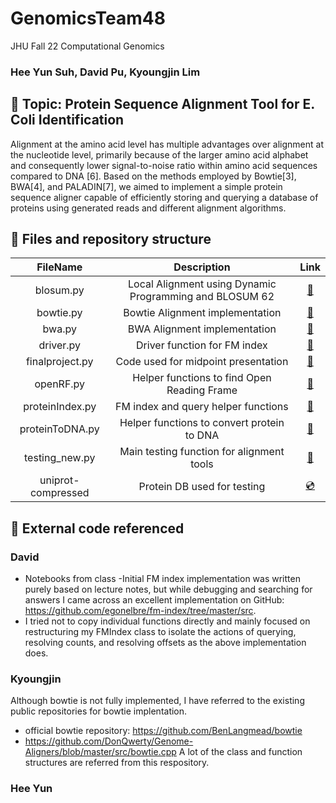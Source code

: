# GenomicsTeam48
JHU Fall 22 Computational Genomics 
### Hee Yun Suh, David Pu, Kyoungjin Lim 
## 🧬 Topic: Protein Sequence Alignment Tool for E. Coli Identification

Alignment at the amino acid level has multiple advantages over alignment at the nucleotide level, primarily because of the larger amino acid alphabet and consequently lower signal-to-noise ratio within amino acid sequences compared to DNA [6]. Based on the methods employed by Bowtie[3], BWA[4], and PALADIN[7], we aimed to implement a simple protein sequence aligner capable of efficiently storing and querying a database of proteins using generated reads and different alignment algorithms.

## 📂 Files and repository structure

|   FileName     |    Description   |  Link   |
| :-------------: |:-------------:| :-----:|
| blosum.py | Local Alignment using Dynamic Programming and BLOSUM 62 |  [🔗](https://github.com/jinny0909/GenomicsTeam48/blob/main/blosum.py) |
| bowtie.py | Bowtie Alignment implementation | [🔗](https://github.com/jinny0909/GenomicsTeam48/blob/main/bowtie.py) |  |
| bwa.py | BWA Alignment implementation | [🔗](https://github.com/jinny0909/GenomicsTeam48/blob/main/bwa.py)  |
| driver.py | Driver function for FM index | [🔗](https://github.com/jinny0909/GenomicsTeam48/blob/main/driver.py) |
| finalproject.py | Code used for midpoint presentation |  [🔗](https://github.com/jinny0909/GenomicsTeam48/blob/main/finalproject.py) |
| openRF.py | Helper functions to find Open Reading Frame | [🔗](https://github.com/jinny0909/GenomicsTeam48/blob/main/openRF.py) |
| proteinIndex.py | FM index and query helper functions |  [🔗](https://github.com/jinny0909/GenomicsTeam48/blob/main/proteinIndex.py)|
| proteinToDNA.py | Helper functions to convert protein to DNA  |  [🔗](https://github.com/jinny0909/GenomicsTeam48/blob/main/proteinToDNA.py)|
| testing_new.py | Main testing function for alignment tools  |  [🔗](https://github.com/jinny0909/GenomicsTeam48/blob/main/testing_new.py)|
| uniprot-compressed | Protein DB used for testing |  [💿](https://github.com/jinny0909/GenomicsTeam48/blob/main/uniprot-compressed_true_download_true_format_fasta_query_accession_3-2022.12.08-22.52.25.99.fasta.gz)|





## 🔖 External code referenced 

### David
- Notebooks from class
-Initial FM index implementation was written purely based on lecture notes, but while debugging and searching for answers I came across an excellent implementation on GitHub: https://github.com/egonelbre/fm-index/tree/master/src. 
- I tried not to copy individual functions directly and mainly focused on restructuring my FMIndex class to isolate the actions of querying, resolving counts, and resolving offsets as the above implementation does.

### Kyoungjin 

Although bowtie is not fully implemented, I have referred to the existing public repositories for bowtie implentation. 
- official bowtie repository:  https://github.com/BenLangmead/bowtie
- https://github.com/DonQwerty/Genome-Aligners/blob/master/src/bowtie.cpp
  A lot of the class and function structures are referred from this respository. 

### Hee Yun

